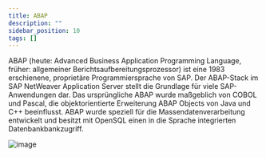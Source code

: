 ```yaml
---
title: ABAP
description: ""
sidebar_position: 10
tags: []
---
```


ABAP (heute: Advanced Business Application Programming Language, früher: allgemeiner Berichtsaufbereitungsprozessor) ist eine 1983 erschienene, proprietäre Programmiersprache von SAP. Der ABAP-Stack im SAP NetWeaver Application Server stellt die Grundlage für 
viele SAP-Anwendungen dar. Das ursprüngliche ABAP wurde maßgeblich von COBOL und Pascal, die objektorientierte Erweiterung ABAP Objects von Java und C++ beeinflusst. ABAP wurde speziell für die Massendatenverarbeitung entwickelt und besitzt mit OpenSQL einen 
in die Sprache integrierten Datenbankbankzugriff.

![image](https://user-images.githubusercontent.com/47243617/194812352-d2f16ae3-0ecd-4fda-bd6d-929936d29716.png)
